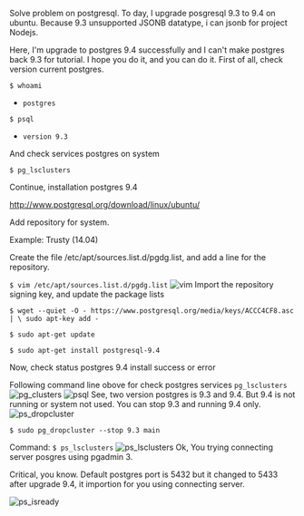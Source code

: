 Solve problem on postgresql.
To day, I upgrade posgresql 9.3 to 9.4 on ubuntu. Because 9.3 unsupported JSONB datatype, i can jsonb for project Nodejs.

Here, I'm upgrade to postgres 9.4 successfully and I can't make postgres back 9.3 for tutorial. I hope you do it, and you can do it.
First of all, check version current postgres.

`$ whoami` 
* `postgres`

`$ psql`
* `version 9.3`

And check services postgres on system

`$ pg_lsclusters`

Continue, installation postgres 9.4

http://www.postgresql.org/download/linux/ubuntu/

Add repository for system.

Example: Trusty (14.04)

Create the file /etc/apt/sources.list.d/pgdg.list, and add a line for the repository.

`$ vim /etc/apt/sources.list.d/pgdg.list`
![vim](https://raw.githubusercontent.com/flashjs/Docs/master/images/snapshot2.png)
Import the repository signing key, and update the package lists

`$ wget --quiet -O - https://www.postgresql.org/media/keys/ACCC4CF8.asc | \
  sudo apt-key add -`

`$ sudo apt-get update`

`$ sudo apt-get install postgresql-9.4`

Now, check status postgres 9.4 install success or error

Following command line obove for check postgres services `pg_lsclusters`
![pg_clusters](https://raw.githubusercontent.com/flashjs/Docs/master/images/snapshot4.png)
![psql](https://raw.githubusercontent.com/flashjs/Docs/master/images/snapshot3.png)
See, two version postgres is 9.3 and 9.4. But 9.4 is not running or system not used.
You can stop 9.3 and running 9.4 only.
![ps_dropcluster](https://raw.githubusercontent.com/flashjs/Docs/master/images/snapshot5.png)

`$ sudo pg_dropcluster --stop 9.3 main`

Command: `$ ps_lsclusters`
![ps_lsclusters](https://raw.githubusercontent.com/flashjs/Docs/master/images/snapshot6.png)
Ok, You trying connecting server posgres using pgadmin 3.

Critical, you know. Default postgres port is 5432 but it changed to 5433 after upgrade 9.4, it importion for you using connecting server. 

![ps_isready](https://raw.githubusercontent.com/flashjs/Docs/master/images/snapshot7.png)




